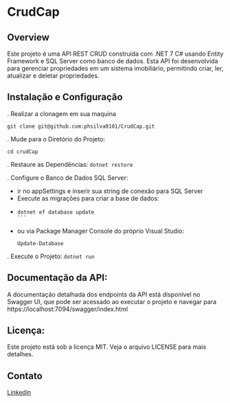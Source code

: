 # CrudCap

## Overview

Este projeto é uma API REST CRUD construída com .NET 7 C# usando Entity Framework e SQL Server como banco de dados. Esta API foi desenvolvida para gerenciar propriedades em um sistema imobiliário, permitindo criar, ler, atualizar e deletar propriedades.

## Instalação e Configuração

. Realizar a clonagem em sua maquina
```
git clone git@github.com:phsilva0101/CrudCap.git
```
. Mude para o Diretório do Projeto:
  ```
  cd crudCap
  ```
. Restaure as Dependências:
    ```
    dotnet restore
    ```

. Configure o Banco de Dados SQL Server:
  * ir no appSettings e inserir sua string de conexão para SQL Server
  * Execute as migrações para criar a base de dados:
  * ````
    dotnet ef database update
    ```
  * ou via Package Manager Console do próprio Visual Studio:
      ```
      Update-Database
      ```
  . Execute o Projeto:
    ```
    dotnet run
    ```

## Documentação da API:

A documentação detalhada dos endpoints da API está disponível no Swagger UI, que pode ser acessado ao executar o projeto e navegar para https://localhost:7094/swagger/index.html

## Licença:
Este projeto está sob a licença MIT. Veja o arquivo LICENSE para mais detalhes.

## Contato
 [Linkedin](https://www.linkedin.com/in/paulo-araujo-01/)

    
    


